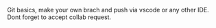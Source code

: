 Git basics, make your own brach and push via vscode or any other IDE.
Dont forget to accept collab request.
